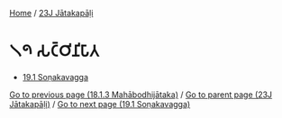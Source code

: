
[Home](/) / [23J Jātakapāḷi](/tipitaka/23J.md)

# 𑁧𑁯 𑀲𑀝𑁆𑀞𑀺𑀦𑀺𑀧𑀸𑀢

* [19.1 Soṇakavagga](/tipitaka/23J/19/19.1.md)

[Go to previous page (18.1.3 Mahābodhijātaka)](/tipitaka/23J/18/18.1/18.1.3.md) / [Go to parent page (23J Jātakapāḷi)](/tipitaka/23J/0.md) / [Go to next page (19.1 Soṇakavagga)](/tipitaka/23J/19/19.1.md)


